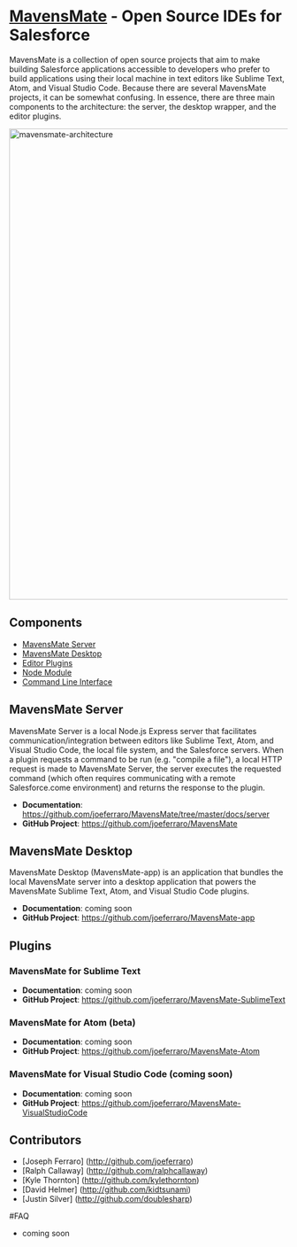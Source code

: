 # [MavensMate](http://mavensmate.com) - Open Source IDEs for Salesforce

MavensMate is a collection of open source projects that aim to make building Salesforce applications accessible to developers who prefer to build applications using their local machine in text editors like Sublime Text, Atom, and Visual Studio Code. Because there are several MavensMate projects, it can be somewhat confusing. In essence, there are three main components to the architecture: the server, the desktop wrapper, and the editor plugins.

<img width="851" alt="mavensmate-architecture" src="https://cloud.githubusercontent.com/assets/54157/17833532/27343ec4-66ee-11e6-80ae-f8b56e7b990f.png">

## Components

- [MavensMate Server](#mavensmate-server)
- [MavensMate Desktop](#mavensmate-desktop)
- [Editor Plugins](#editor-plugins)
- [Node Module](#node-module)
- [Command Line Interface](#command-line-interface)

## MavensMate Server

MavensMate Server is a local Node.js Express server that facilitates communication/integration between editors like Sublime Text, Atom, and Visual Studio Code, the local file system, and the Salesforce servers. When a plugin requests a command to be run (e.g. "compile a file"), a local HTTP request is made to MavensMate Server, the server executes the requested command (which often requires communicating with a remote Salesforce.come environment) and returns the response to the plugin.

- **Documentation**: https://github.com/joeferraro/MavensMate/tree/master/docs/server
- **GitHub Project**: https://github.com/joeferraro/MavensMate

## MavensMate Desktop

MavensMate Desktop (MavensMate-app) is an application that bundles the local MavensMate server into a desktop application that powers the MavensMate Sublime Text, Atom, and Visual Studio Code plugins.

- **Documentation**: coming soon
- **GitHub Project**: https://github.com/joeferraro/MavensMate-app

## Plugins

### MavensMate for Sublime Text

- **Documentation**: coming soon
- **GitHub Project**: https://github.com/joeferraro/MavensMate-SublimeText

### MavensMate for Atom (beta)

- **Documentation**: coming soon
- **GitHub Project**: https://github.com/joeferraro/MavensMate-Atom

### MavensMate for Visual Studio Code (coming soon)

- **Documentation**: coming soon
- **GitHub Project**: https://github.com/joeferraro/MavensMate-VisualStudioCode

## Contributors

- [Joseph Ferraro] (http://github.com/joeferraro)
- [Ralph Callaway] (http://github.com/ralphcallaway)
- [Kyle Thornton] (http://github.com/kylethornton)
- [David Helmer] (http://github.com/kidtsunami)
- [Justin Silver] (http://github.com/doublesharp)

#FAQ

- coming soon
